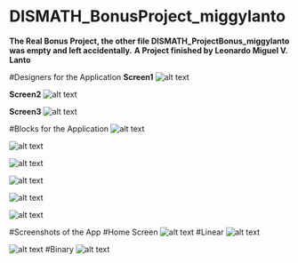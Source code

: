 # DISMATH_BonusProject_miggylanto
**The Real Bonus Project, the other file DISMATH_ProjectBonus_miggylanto was empty and left accidentally.**
**A Project finished by Leonardo Miguel V. Lanto**

#Designers for the Application
**Screen1**
![alt text](https://raw.githubusercontent.com/DeLaSalleUniversity-Manila-DISMATH-t216/DISMATH_BonusProject_miggylanto/master/Screen.Shot.2016-03-10.at.06.23.04.png)

**Screen2**
![alt text](https://raw.githubusercontent.com/DeLaSalleUniversity-Manila-DISMATH-t216/DISMATH_BonusProject_miggylanto/master/Screen.Shot.2016-03-10.at.06.27.43.png)

**Screen3**
![alt text](https://raw.githubusercontent.com/DeLaSalleUniversity-Manila-DISMATH-t216/DISMATH_BonusProject_miggylanto/master/Screen.Shot.2016-03-10.at.06.27.54.png)

#Blocks for the Application
![alt text](https://raw.githubusercontent.com/DeLaSalleUniversity-Manila-DISMATH-t216/DISMATH_BonusProject_miggylanto/master/Screen.Shot.2016-03-10.at.06.28.30.png)

![alt text](https://raw.githubusercontent.com/DeLaSalleUniversity-Manila-DISMATH-t216/DISMATH_BonusProject_miggylanto/master/Screen.Shot.2016-03-10.at.06.28.45.png)

![alt text](https://raw.githubusercontent.com/DeLaSalleUniversity-Manila-DISMATH-t216/DISMATH_BonusProject_miggylanto/master/Screen.Shot.2016-03-10.at.06.28.51.png)

![alt text](https://raw.githubusercontent.com/DeLaSalleUniversity-Manila-DISMATH-t216/DISMATH_BonusProject_miggylanto/master/Screen.Shot.2016-03-10.at.06.29.37.png)

![alt text](https://raw.githubusercontent.com/DeLaSalleUniversity-Manila-DISMATH-t216/DISMATH_BonusProject_miggylanto/master/Screen.Shot.2016-03-10.at.06.29.57.png)

![alt text](https://raw.githubusercontent.com/DeLaSalleUniversity-Manila-DISMATH-t216/DISMATH_BonusProject_miggylanto/master/Screen.Shot.2016-03-10.at.06.30.06.png)

#Screenshots of the App
#Home Screen
![alt text](https://raw.githubusercontent.com/DeLaSalleUniversity-Manila-DISMATH-t216/DISMATH_BonusProject_miggylanto/master/12842428_1289071187775142_1412484685_o.jpg)
#Linear
![alt text](https://raw.githubusercontent.com/DeLaSalleUniversity-Manila-DISMATH-t216/DISMATH_BonusProject_miggylanto/master/12822697_1289071547775106_1629188612_o.jpg)

![alt text](https://raw.githubusercontent.com/DeLaSalleUniversity-Manila-DISMATH-t216/DISMATH_BonusProject_miggylanto/master/12837561_1289072261108368_2094362598_o.jpg)
#Binary
![alt text](https://raw.githubusercontent.com/DeLaSalleUniversity-Manila-DISMATH-t216/DISMATH_BonusProject_miggylanto/master/12822749_1289071871108407_267717677_o.jpg)

